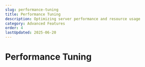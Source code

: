 ```yaml
---
slug: performance-tuning
title: Performance Tuning
description: Optimizing server performance and resource usage
category: Advanced Features
order: 4
lastUpdated: 2025-06-20
---
```


# Performance Tuning
